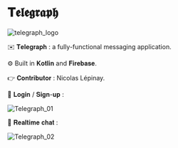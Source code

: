 # 𝐓𝖊𝖑𝖊𝖌𝖗𝖆𝖕𝖍

![telegraph_logo](https://user-images.githubusercontent.com/87578863/160559792-a4c450bd-c926-4241-a87e-837ea9e4d1d5.png)


✉️ 𝐓𝐞𝐥𝐞𝐠𝐫𝐚𝐩𝐡 : a fully-functional messaging application.

⚙️ Built in 𝐊𝐨𝐭𝐥𝐢𝐧 and 𝐅𝐢𝐫𝐞𝐛𝐚𝐬𝐞.

👉 𝐂𝐨𝐧𝐭𝐫𝐢𝐛𝐮𝐭𝐨𝐫 : Nicolas Lépinay.

 📸 𝐋𝐨𝐠𝐢𝐧 / 𝐒𝐢𝐠𝐧-𝐮𝐩 :
 
 ![Telegraph_01](https://user-images.githubusercontent.com/87578863/163681087-2603cc2a-81ba-440b-af31-fc559d7e89fb.gif)
 
  📸 𝐑𝐞𝐚𝐥𝐭𝐢𝐦𝐞 𝐜𝐡𝐚𝐭 :
  
  ![Telegraph_02](https://user-images.githubusercontent.com/87578863/163681090-37e1adf6-cd21-42c5-b2a4-57dfaddddf13.gif)
